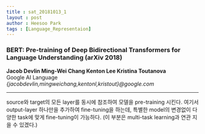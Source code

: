 ```yaml
---
title : sat_20181013_1
layout : post
author : Heesoo Park
tags : [Language_Representaion]
---
```


<h3>BERT: Pre-training of Deep Bidirectional Transformers for Language Understanding (arXiv 2018)</h3>


<p>

<b>Jacob Devlin Ming-Wei Chang Kenton Lee Kristina Toutanova</b><br/>
Google AI Language<br/>
<em>{jacobdevlin,mingweichang,kentonl,kristout}@google.com</em><br/>




</p>

<hr />
<p>
source와 target의 모든 layer를 동시에 참조하여 모델을 pre-training 시킨다. 여기서 output-layer 하나만을 추가하여 fine-tuning을 하는데, 특별한 model의 변경없이 다양한 task에 맞게 fine-tuning이 가능하다. (이 부분은 multi-task learning과 연관 지을 수 있겠다.)
</p>
